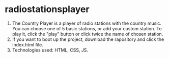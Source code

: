 # radiostationsplayer

1. The Country Player is a player of radio stations with the country music. You can choose one of 5 basic stations, or add your custom station. To play it, click the "play" button or click twice the name of chosen station.
2. If you want to boot up the project, download the rapository and click the index.html file.
3. Technologies used: HTML, CSS, JS.
